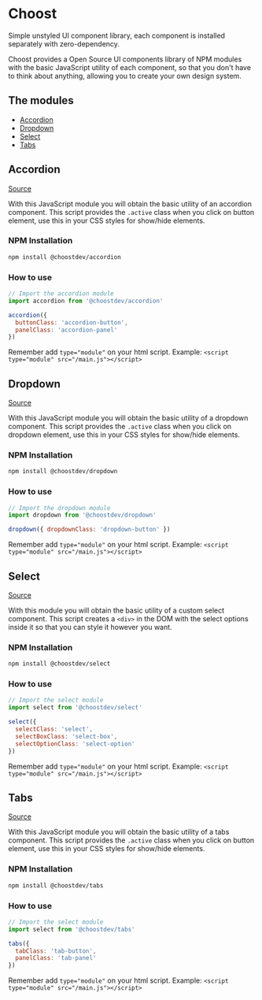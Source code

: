 # Choost

Simple unstyled UI component library, each component is installed separately with zero-dependency.

Choost provides a Open Source UI components library of NPM modules with the basic JavaScript utility of each component, so that you don't have to think about anything, allowing you to create your own design system.

## The modules

- [Accordion](#accordion)
- [Dropdown](#dropdown)
- [Select](#select)
- [Tabs](#tabs)

## Accordion

[Source](https://github.com/albertesc/choost/tree/main/packages/accordion)

With this JavaScript module you will obtain the basic utility of an accordion component. This script provides the `.active` class when you click on button element, use this in your CSS styles for show/hide elements.

### NPM Installation

```bash
npm install @choostdev/accordion
```

### How to use

```JavaScript
// Import the accordion module
import accordion from '@choostdev/accordion'

accordion({
  buttonClass: 'accordion-button',
  panelClass: 'accordion-panel'
})
```

Remember add `type="module"` on your html script. Example: `<script type="module" src="/main.js"></script>`

## Dropdown

[Source](https://github.com/albertesc/choost/tree/main/packages/dropdown)

With this JavaScript module you will obtain the basic utility of a dropdown component. This script provides the `.active` class when you click on dropdown element, use this in your CSS styles for show/hide elements.

### NPM Installation

```bash
npm install @choostdev/dropdown
```

### How to use

```JavaScript
// Import the dropdown module
import dropdown from '@choostdev/dropdown'

dropdown({ dropdownClass: 'dropdown-button' })
```

Remember add `type="module"` on your html script. Example: `<script type="module" src="/main.js"></script>`

## Select

[Source](https://github.com/albertesc/choost/tree/main/packages/select)

With this module you will obtain the basic utility of a custom select component. This script creates a `<div>` in the DOM with the select options inside it so that you can style it however you want.

### NPM Installation

```bash
npm install @choostdev/select
```

### How to use

```JavaScript
// Import the select module
import select from '@choostdev/select'

select({
  selectClass: 'select',
  selectBoxClass: 'select-box',
  selectOptionClass: 'select-option'
})
```

Remember add `type="module"` on your html script. Example: `<script type="module" src="/main.js"></script>`

## Tabs

[Source](https://github.com/albertesc/choost/tree/main/packages/tabs)

With this JavaScript module you will obtain the basic utility of a tabs component. This script provides the `.active` class when you click on button element, use this in your CSS styles for show/hide elements.

### NPM Installation

```bash
npm install @choostdev/tabs
```

### How to use

```JavaScript
// Import the select module
import select from '@choostdev/tabs'

tabs({
  tabClass: 'tab-button',
  panelClass: 'tab-panel'
})
```

Remember add `type="module"` on your html script. Example: `<script type="module" src="/main.js"></script>`

